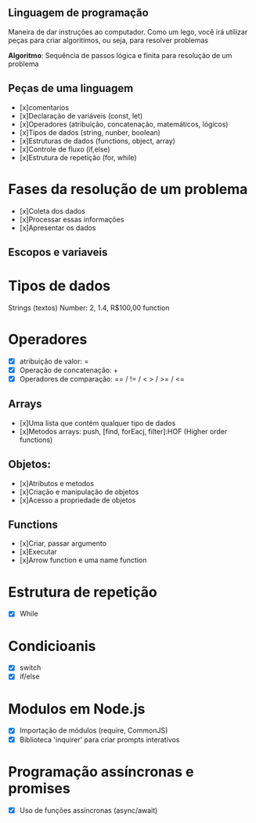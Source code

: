 ## Linguagem de programação

Maneira de dar instruções ao computador.
Como um lego, você irá utilizar peças para criar algoritimos, ou seja, para resolver problemas 

**Algoritmo**: Sequência de passos lógica e finita para resolução de um problema

## Peças de uma linguagem
- [x]comentarios
- [x]Declaração de variáveis (const, let)
- [x]Operadores (atribuição, concatenação, matemáticos, lógicos)
- [x]Tipos de dados (string, nunber, boolean)
- [x]Estruturas de dados (functions, object, array)
- [x]Controle de fluxo (if,else)
- [x]Estrutura de repetição (for, while)

# Fases da resolução de um problema 
- [x]Coleta dos dados
- [x]Processar essas informações
- [x]Apresentar os dados

## Escopos e variaveis

# Tipos de dados

Strings (textos)
Number: 2, 1.4, R$100,00
function

# Operadores
- [x] atribuição de valor: =
- [x] Operação de concatenação: +
- [x] Operadores de comparação: == / != / < > / >= / <= 

## Arrays 
- [x]Uma lista que contém qualquer tipo de dados
- [x]Metodos arrays: push, [find, forEacj, filter]:HOF (Higher order functions)

## Objetos:
- [x]Atributos e metodos
- [x]Criação e manipulação de objetos
- [x]Acesso a propriedade de objetos

## Functions
- [x]Criar, passar argumento 
- [x]Executar 
- [x]Arrow function e uma name function

# Estrutura de repetição
- [x] While

# Condicioanis 
- [x] switch
- [x] if/else

# Modulos em Node.js
- [x] Importação de módulos (require, CommonJS)
- [x] Biblioteca 'inquirer' para criar prompts interativos

# Programação assíncronas e promises
- [x] Uso de funções assíncronas (async/await)